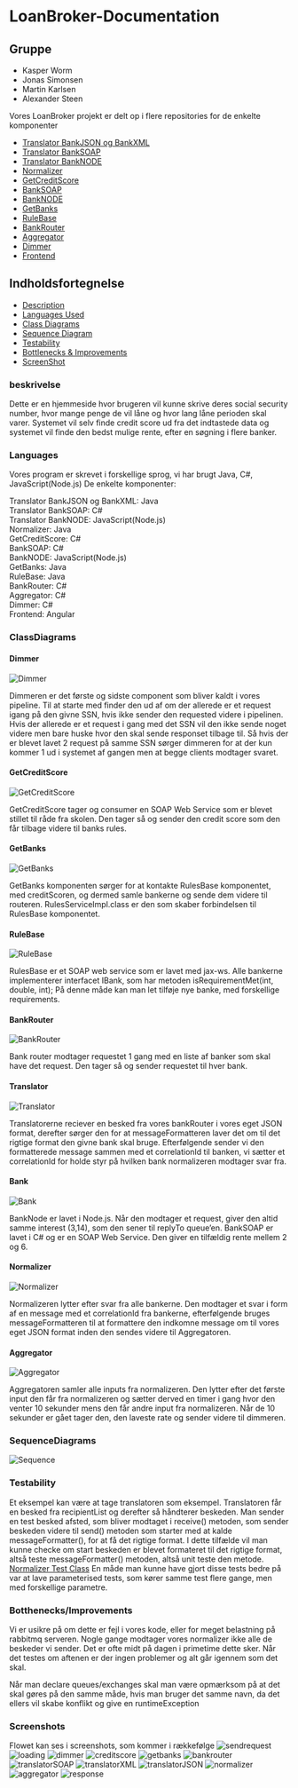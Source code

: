# LoanBroker-Documentation

## Gruppe
* Kasper Worm
* Jonas Simonsen
* Martin Karlsen
* Alexander Steen

Vores LoanBroker projekt er delt op i flere repositories for de enkelte komponenter
* [Translator BankJSON og BankXML](https://github.com/Databasserne/LoanBroker-Translator) 
* [Translator BankSOAP](https://github.com/Databasserne/LoanBroker-CSharp/tree/master/BankSOAP)
* [Translator BankNODE](https://github.com/Databasserne/LoanBroker-Translator-NodeBank)
* [Normalizer](https://github.com/Databasserne/LoanBroker-Normalizer)
* [GetCreditScore](https://github.com/Databasserne/LoanBroker-CSharp/tree/master/CreditScore)
* [BankSOAP](https://github.com/Databasserne/LoanBroker-CSharp/tree/master/BankSOAP)
* [BankNODE](https://github.com/Databasserne/LoanBroker-NodeBank)
* [GetBanks](https://github.com/Databasserne/LoanBroker-GetBanks)
* [RuleBase](https://github.com/Databasserne/LoanBroker-RulesBase)
* [BankRouter](https://github.com/Databasserne/LoanBroker-CSharp/tree/master/BankRouter)
* [Aggregator](https://github.com/Databasserne/LoanBroker-CSharp/tree/master/Aggragator)
* [Dimmer](https://github.com/Databasserne/LoanBroker-CSharp/tree/master/Dimmer)
* [Frontend](https://github.com/Databasserne/LoanBroker-Frontend)

## Indholdsfortegnelse
* [Description](beskrivelse)
* [Languages Used](#languages)
* [Class Diagrams](#classdiagrams)
* [Sequence Diagram](#sequencediagrams)
* [Testability](#testability)
* [Bottlenecks & Improvements](#bottheneck/improvement)
* [ScreenShot](#screenshots)

### beskrivelse
Dette er en hjemmeside hvor brugeren vil kunne skrive deres social security number, hvor mange penge de vil låne og hvor lang låne perioden skal varer. Systemet vil selv finde credit score ud fra det indtastede data og systemet vil finde den bedst mulige rente, efter en søgning i flere banker.


### Languages
Vores program er skrevet i forskellige sprog, vi har brugt Java, C#, JavaScript(Node.js)
De enkelte komponenter:

Translator BankJSON og BankXML: Java <br>
Translator BankSOAP: C# <br>
Translator BankNODE: JavaScript(Node.js) <br>
Normalizer: Java <br>
GetCreditScore: C# <br>
BankSOAP: C# <br>
BankNODE: JavaScript(Node.js) <br>
GetBanks: Java <br>
RuleBase: Java <br>
BankRouter: C# <br>
Aggregator: C# <br>
Dimmer: C# <br>
Frontend: Angular <br>

### ClassDiagrams
#### Dimmer
![Dimmer](https://github.com/Databasserne/LoanBroker-Documentation/blob/master/UML-Pictures/dimmer.png)

Dimmeren er det første og sidste component som bliver kaldt i vores pipeline. 
Til at starte med finder den ud af om der allerede er et request igang på den givne SSN, 
hvis ikke sender den requested videre i pipelinen. 
Hvis der allerede er et request i gang med det SSN vil den ikke sende noget videre men bare huske hvor den skal sende responset tilbage til. 
Så hvis der er blevet lavet 2 request på samme SSN sørger dimmeren for at der kun kommer 1 ud i systemet af gangen men at begge clients modtager svaret.

#### GetCreditScore
![GetCreditScore](https://github.com/Databasserne/LoanBroker-Documentation/blob/master/UML-Pictures/getCreditScore.png)

GetCreditScore tager og consumer en SOAP Web Service som er blevet stillet til råde fra skolen. Den tager så og sender den credit score som den får tilbage videre til banks rules.

#### GetBanks
![GetBanks](https://github.com/Databasserne/LoanBroker-Documentation/blob/master/UML-Pictures/getBanks.png)

GetBanks komponenten sørger for at kontakte RulesBase komponentet, med creditScoren, og dermed samle bankerne og sende dem videre til routeren.
RulesServiceImpl.class er den som skaber forbindelsen til RulesBase komponentet.

#### RuleBase
![RuleBase](https://github.com/Databasserne/LoanBroker-Documentation/blob/master/UML-Pictures/ruleBase.png)

RulesBase er et SOAP web service som er lavet med jax-ws. Alle bankerne implementerer interfacet IBank, som har metoden isRequirementMet(int, double, int); På denne måde kan man let tilføje nye banke, med forskellige requirements.

#### BankRouter
![BankRouter](https://github.com/Databasserne/LoanBroker-Documentation/blob/master/UML-Pictures/bankRouter.png)

Bank router modtager requestet 1 gang med en liste af banker som skal have det request. Den tager så og sender requestet til hver bank.

#### Translator
![Translator](https://github.com/Databasserne/LoanBroker-Documentation/blob/master/UML-Pictures/translator.png)

Translatorerne reciever en besked fra vores bankRouter i vores eget JSON format, derefter sørger den for at messageFormatteren laver det om til det rigtige format den givne bank skal bruge. Efterfølgende sender vi den formatterede message sammen med et correlationId til banken, vi sætter et correlationId for holde styr på hvilken bank normalizeren modtager svar fra. 

#### Bank
![Bank](https://github.com/Databasserne/LoanBroker-Documentation/blob/master/UML-Pictures/banks.png)

BankNode er lavet i Node.js. Når den modtager et request, giver den altid samme interest (3,14), som den sener til replyTo queue’en.
BankSOAP er lavet i C# og er en SOAP Web Service. Den giver en tilfældig rente mellem 2 og 6.

#### Normalizer
![Normalizer](https://github.com/Databasserne/LoanBroker-Documentation/blob/master/UML-Pictures/normalizer.png)

Normalizeren lytter efter svar fra alle bankerne. Den modtager et svar i form af en message med et correlationId fra bankerne, efterfølgende bruges messageFormatteren til at formattere den indkomne message om til vores eget JSON format inden den sendes videre til Aggregatoren.  

#### Aggregator
![Aggregator](https://github.com/Databasserne/LoanBroker-Documentation/blob/master/UML-Pictures/Aggregator.png)

Aggregatoren samler alle inputs fra normalizeren. Den lytter efter det første input den får fra normalizeren og sætter derved en timer i gang hvor den venter 10 sekunder mens den får andre input fra normalizeren. Når de 10 sekunder er gået tager den, den laveste rate og sender videre til dimmeren.

### SequenceDiagrams
![Sequence](https://github.com/Databasserne/LoanBroker-Documentation/blob/master/UML-Pictures/sequence.png)

### Testability
Et eksempel kan være at tage translatoren som eksempel. 
Translatoren får en besked fra recipientList og derefter så håndterer beskeden.
Man sender en test besked afsted, som bliver modtaget i receive() metoden, 
som sender beskeden videre til send() metoden som starter med at kalde messageFormatter(), 
for at få det rigtige format.
I dette tilfælde vil man kunne checke om start beskeden er blevet formateret til det rigtige format, 
altså teste messageFormatter() metoden, altså unit teste den metode.
[Normalizer Test Class](https://github.com/Databasserne/LoanBroker-Normalizer/blob/master/src/test/java/com/databasserne/loanbroker/normalizer/NormalizerTest.java)
En måde man kunne have gjort disse tests bedre på var at lave parameterised tests, som kører samme test flere gange, men med forskellige parametre.

### Botthenecks/Improvements
Vi er usikre på om dette er fejl i vores kode, 
eller for meget belastning på rabbitmq serveren.
Nogle gange modtager vores normalizer ikke alle de beskeder vi sender.
Det er ofte midt på dagen i primetime dette sker. 
Når det testes om aftenen er der ingen problemer og alt går igennem som det skal.

Når man declare queues/exchanges skal man være opmærksom på at det skal gøres på den samme måde, 
hvis man bruger det samme navn, da det ellers vil skabe konflikt og give en runtimeException


### Screenshots
Flowet kan ses i screenshots, som kommer i rækkefølge
![sendrequest](https://github.com/Databasserne/LoanBroker-Documentation/blob/master/ScreenShots/before-request.png)
![loading](https://github.com/Databasserne/LoanBroker-Documentation/blob/master/ScreenShots/loading.png)
![dimmer](https://github.com/Databasserne/LoanBroker-Documentation/blob/master/ScreenShots/Dimmer.png)
![creditscore](https://github.com/Databasserne/LoanBroker-Documentation/blob/master/ScreenShots/CreditScore.png)
![getbanks](https://github.com/Databasserne/LoanBroker-Documentation/blob/master/ScreenShots/getbanks.PNG)
![bankrouter](https://github.com/Databasserne/LoanBroker-Documentation/blob/master/ScreenShots/BankRouter.png)
![translatorSOAP](https://github.com/Databasserne/LoanBroker-Documentation/blob/master/ScreenShots/TransSOAP.png)
![translatorXML](https://github.com/Databasserne/LoanBroker-Documentation/blob/master/ScreenShots/BankXML.png)
![translatorJSON](https://github.com/Databasserne/LoanBroker-Documentation/blob/master/ScreenShots/BankJSON.png)
![normalizer](https://github.com/Databasserne/LoanBroker-Documentation/blob/master/ScreenShots/Normalizer.png)
![aggregator](https://github.com/Databasserne/LoanBroker-Documentation/blob/master/ScreenShots/Aggra.png)
![response](https://github.com/Databasserne/LoanBroker-Documentation/blob/master/ScreenShots/response.png)
